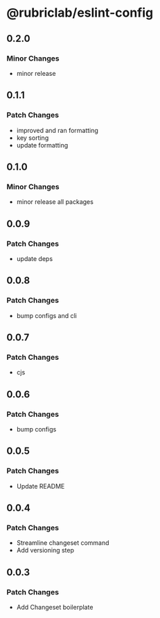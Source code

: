 # @rubriclab/eslint-config

## 0.2.0

### Minor Changes

- minor release

## 0.1.1

### Patch Changes

- improved and ran formatting
- key sorting
- update formatting

## 0.1.0

### Minor Changes

- minor release all packages

## 0.0.9

### Patch Changes

- update deps

## 0.0.8

### Patch Changes

- bump configs and cli

## 0.0.7

### Patch Changes

- cjs

## 0.0.6

### Patch Changes

- bump configs

## 0.0.5

### Patch Changes

- Update README

## 0.0.4

### Patch Changes

- Streamline changeset command
- Add versioning step

## 0.0.3

### Patch Changes

- Add Changeset boilerplate
